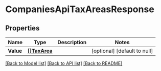 # CompaniesApiTaxAreasResponse

## Properties
Name | Type | Description | Notes
------------ | ------------- | ------------- | -------------
**Value** | [**[]TaxArea**](taxArea.md) |  | [optional] [default to null]

[[Back to Model list]](../README.md#documentation-for-models) [[Back to API list]](../README.md#documentation-for-api-endpoints) [[Back to README]](../README.md)


